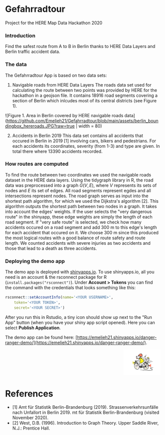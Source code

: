 # Gefahrradtour

Project for the HERE Map Data Hackathon 2020

### Introduction

Find the safest route from A to B in Berlin thanks to HERE Data Layers and Berlin traffic accident data.


### The data
The Gefahrradtour App is based on two data sets:

1. Navigable roads from HERE Data Layers
The roads data set used for calculating the route between two points was provided by HERE for the hackathon in a geojson file. It contains 18916 road segments covering a section of Berlin which inlcudes most of its central districts (see Figure 1).

![Figure 1. Area in Berlin covered by HERE navigable roads data](https://github.com/Emelieh21/Gefahrradtour/blob/main/assets/berlin_boundingbox_hereroads.JPG?raw=true | width = 80)



2. Accidents in Berlin 2019
This data set contains all accidents that occured in Berlin in 2019 [1] involving cars, bikers and pedestrians. For each accidents its coordinates, severity (from 1-3) and type are given. In total there where 13390 accidents recorded.


### How routes are computed
To find the route between two coordinates we used the navigable roads dataset in the HERE data layers.
Using the tidygraph library in R, the road data was preprocessed into a graph $G(V,E)$, where $V$ represents its sets of nodes and $E$ its set of edges. All road segments represent egdes and all intersections represent nodes.
The road graph serves as input into the shortest path algorithm, for which we used the Dijkstra's algorithm [2]. This algorithm outputs the shortest path between two nodes in a graph. It takes into account the edges' weights. If the user selects the "very dangerous route" in the shinyapp, these edge weights are simply the length of each road segment. If "very safe route" is selected, we check how many accidents occured on a road segment and add 300 m to this edge's length for each accident that occured on it. We choose 300 m since this produced the most logical routes with a good balance of route safety and route length. We counted accidents with severe injuries as two accidents and those that lead to a death as three accidents.


### Deploying the demo app

The demo app is deployed with [shinyapps.io](https://www.shinyapps.io/admin/). To use shinyapps.io, all you need is an account & the rsconnect package for R (`install.packages("rsconnect")`). Under **Account > Tokens** you can find the command with the credentials that looks something like this:

```R
rsconnect::setAccountInfo(name='<YOUR USERNAME>', 
	token='<YOUR TOKEN>', 
	secret='<YOUR SECRET>')
```
After you run this in Rstudio, a tiny icon should show up next to the "Run App" button (when you have your shiny app script opened). Here you can select **Publish Application**. 

The demo app can be found here: [https://emelieh21.shinyapps.io/danger-ranger-demo/](https://emelieh21.shinyapps.io/danger-ranger-demo/).

<p align="right">
	<img src="assets/logo.jpeg" alt="drawing" width="120"/>
</p>

# References
- [1] Amt für Statistik Berlin-Brandenburg (2019). Strassenverkehrsunfälle nach Unfallort in Berlin 2019. mt für Statistik Berlin-Brandenburg (visited November 2020).
- [2] West, D.B. (1996). Introduction to Graph Theory. Upper Saddle River, N.J.: Prentice Hall.

